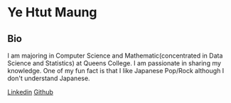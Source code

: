 # Ye Htut Maung

## Bio
I am majoring in Computer Science and Mathematic(concentrated in Data Science and Statistics) at Queens College. I am passionate in sharing my knowledge. One of my fun fact is that I like Japanese Pop/Rock although I don't understand Japanese.

[Linkedin](https://www.linkedin.com/in/ye-htut-maung/)
[Github](https://github.com/ye-htut-maung)
